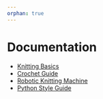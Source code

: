 ```yaml
---
orphan: true
---
```


# Documentation

- [Knitting Basics](knitting-basics.md)
- [Crochet Guide](crochet-guide.md)
- [Robotic Knitting Machine](robotic-knitting-machine.md)
- [Python Style Guide](styleguides/python.md)
